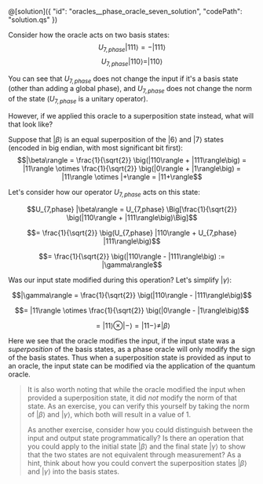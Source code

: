 @[solution]({
    "id": "oracles__phase_oracle_seven_solution",
    "codePath": "solution.qs"
})

Consider how the oracle acts on two basis states:
$$U_{7,phase} |111\rangle = -|111\rangle$$
$$U_{7,phase} |110\rangle = |110\rangle$$

You can see that $U_{7,phase}$ does not change the input if it's a basis state (other than adding a global phase), and $U_{7,phase}$ does not change the norm of the state ($U_{7,phase}$ is a unitary operator).  

However, if we applied this oracle to a superposition state instead, what will that look like?

Suppose that $|\beta\rangle$ is an equal superposition of the $|6\rangle$ and $|7\rangle$ states (encoded in big endian, with most significant bit first): 
$$|\beta\rangle = \frac{1}{\sqrt{2}} \big(|110\rangle + |111\rangle\big) = |11\rangle \otimes \frac{1}{\sqrt{2}} \big(|0\rangle + |1\rangle\big) = |11\rangle \otimes |+\rangle = |11+\rangle$$

Let's consider how our operator $U_{7,phase}$ acts on this state:

$$U_{7,phase} |\beta\rangle = U_{7,phase} \Big[\frac{1}{\sqrt{2}} \big(|110\rangle + |111\rangle\big)\Big]$$

$$= \frac{1}{\sqrt{2}} \big(U_{7,phase} |110\rangle + U_{7,phase} |111\rangle\big)$$

$$= \frac{1}{\sqrt{2}} \big(|110\rangle - |111\rangle\big) := |\gamma\rangle$$

Was our input state modified during this operation? Let's simplify $|\gamma\rangle$:

$$|\gamma\rangle = \frac{1}{\sqrt{2}} \big(|110\rangle - |111\rangle\big)$$

$$= |11\rangle \otimes \frac{1}{\sqrt{2}} \big(|0\rangle - |1\rangle\big)$$

$$= |11\rangle \otimes |-\rangle = |11-\rangle \neq |\beta\rangle$$

Here we see that the oracle modifies the input, if the input state was a *superposition* of the basis states, as a phase oracle will only modify the sign of the basis states.  Thus when a superposition state is provided as input to an oracle, the input state can be modified via the application of the quantum oracle.

> It is also worth noting that while the oracle modified the input when provided a superposition state, it did *not* modify the norm of that state.  As an exercise, you can verify this yourself by taking the norm of $|\beta\rangle$ and $|\gamma\rangle$, which both will result in a value of $1$.
>
> As another exercise, consider how you could distinguish between the input and output state programmatically?  Is there an operation that you could apply to the initial state $|\beta\rangle$ and the final state $|\gamma\rangle$ to show that the two states are not equivalent through measurement?  As a hint, think about how you could convert the superposition states $|\beta\rangle$ and $|\gamma\rangle$ into the basis states.
